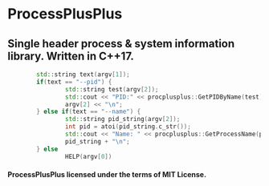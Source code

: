 # ProcessPlusPlus
## Single header process &amp; system information library. Written in C++17.

```cpp
        std::string text(argv[1]);
        if(text == "--pid") {
                std::string test(argv[2]);
                std::cout << "PID:" << procplusplus::GetPIDByName(test) << "\nName: " <<
                argv[2] << "\n";
        } else if(text == "--name") {
                std::string pid_string(argv[2]);
                int pid = atoi(pid_string.c_str());
                std::cout << "Name: " << procplusplus::GetProcessName(pid) + "PID: " + 
                pid_string + "\n";
        } else
                HELP(argv[0]) 
```

#### ProcessPlusPlus licensed under the terms of MIT License.
